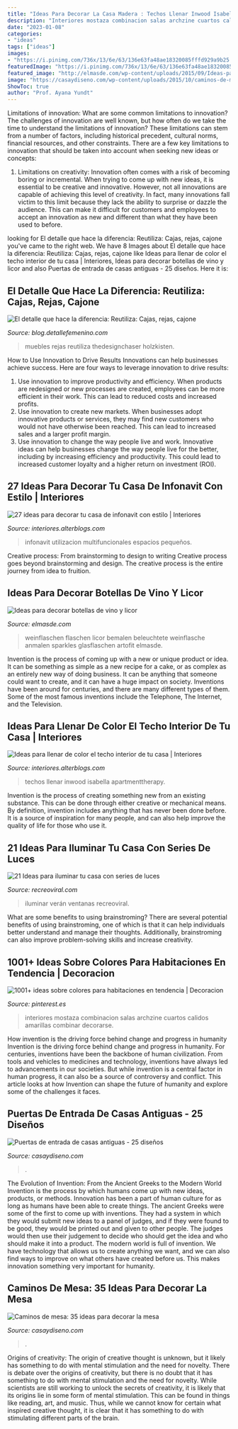 ```yaml
---
title: "Ideas Para Decorar La Casa Madera : Techos Llenar Inwood Isabella Apartmenttherapy"
description: "Interiores mostaza combinacion salas archzine cuartos calidos amarillas combinar decorarse"
date: "2023-01-08"
categories:
- "ideas"
tags: ["ideas"]
images:
- "https://i.pinimg.com/736x/13/6e/63/136e63fa48ae18320085fffd929a9b25.jpg"
featuredImage: "https://i.pinimg.com/736x/13/6e/63/136e63fa48ae18320085fffd929a9b25.jpg"
featured_image: "http://elmasde.com/wp-content/uploads/2015/09/Ideas-para-decorar-botellas-de-vino-y-licor-6.jpg"
image: "https://casaydiseno.com/wp-content/uploads/2015/10/caminos-de-mesa-ramo-flores.jpg"
ShowToc: true
author: "Prof. Ayana Yundt"
---
```



Limitations of innovation: What are some common limitations to innovation?
The challenges of innovation are well known, but how often do we take the time to understand the limitations of innovation? These limitations can stem from a number of factors, including historical precedent, cultural norms, financial resources, and other constraints.
There are a few key limitations to innovation that should be taken into account when seeking new ideas or concepts:

1. Limitations on creativity: Innovation often comes with a risk of becoming boring or incremental. When trying to come up with new ideas, it is essential to be creative and innovative. However, not all innovations are capable of achieving this level of creativity. In fact, many innovations fall victim to this limit because they lack the ability to surprise or dazzle the audience. This can make it difficult for customers and employees to accept an innovation as new and different than what they have been used to before.


	

		
looking for El detalle que hace la diferencia: Reutiliza: Cajas, rejas, cajone you've came to the right web. We have 8 Images about El detalle que hace la diferencia: Reutiliza: Cajas, rejas, cajone like Ideas para llenar de color el techo interior de tu casa | Interiores, Ideas para decorar botellas de vino y licor and also Puertas de entrada de casas antiguas - 25 diseños. Here it is:
		
    
## El Detalle Que Hace La Diferencia: Reutiliza: Cajas, Rejas, Cajone

<img loading=lazy src="https://2.bp.blogspot.com/-2LOfxeIb4zw/Vo093HxIQ1I/AAAAAAAAILo/d7JcKbUNpb4/s1600/ideas%2Bpara%2Breuso%2Bde%2Brejas.jpg" onerror="this.onerror=null;this.src='https://tse1.mm.bing.net/th?id=OIP.U-2_D9XdiRImFie-drXUMwHaKh&amp;pid=15.1';" alt="El detalle que hace la diferencia: Reutiliza: Cajas, rejas, cajone">

_Source: blog.detallefemenino.com_

>muebles rejas reutiliza thedesignchaser holzkisten. 

	

How to Use Innovation to Drive Results
Innovations can help businesses achieve success. Here are four ways to leverage innovation to drive results:
1. Use innovation to improve productivity and efficiency. When products are redesigned or new processes are created, employees can be more efficient in their work. This can lead to reduced costs and increased profits.
2. Use innovation to create new markets. When businesses adopt innovative products or services, they may find new customers who would not have otherwise been reached. This can lead to increased sales and a larger profit margin.
3. Use innovation to change the way people live and work. Innovative ideas can help businesses change the way people live for the better, including by increasing efficiency and productivity. This could lead to increased customer loyalty and a higher return on investment (ROI).

    
## 27 Ideas Para Decorar Tu Casa De Infonavit Con Estilo | Interiores

<img loading=lazy src="https://interiores.alterblogs.com/wp-content/uploads/2017/01/27-ideas-para-decorar-tu-casa-de-infonavit-con-estilo-14.jpg" onerror="this.onerror=null;this.src='https://tse4.mm.bing.net/th?id=OIP.O-iruQUG1Q7yL_dyfpEqfgHaLH&amp;pid=15.1';" alt="27 ideas para decorar tu casa de infonavit con estilo | Interiores">

_Source: interiores.alterblogs.com_

>infonavit utilizacion multifuncionales espacios pequeños. 

	

Creative process: From brainstorming to design to writing
Creative process goes beyond brainstorming and design. The creative process is the entire journey from idea to fruition.

    
## Ideas Para Decorar Botellas De Vino Y Licor

<img loading=lazy src="http://elmasde.com/wp-content/uploads/2015/09/Ideas-para-decorar-botellas-de-vino-y-licor-6.jpg" onerror="this.onerror=null;this.src='https://tse1.mm.bing.net/th?id=OIP.H5YGaxAb_XZKgGWBSg7crwAAAA&amp;pid=15.1';" alt="Ideas para decorar botellas de vino y licor">

_Source: elmasde.com_

>weinflaschen flaschen licor bemalen beleuchtete weinflasche anmalen sparkles glasflaschen artofit elmasde. 

	

Invention is the process of coming up with a new or unique product or idea. It can be something as simple as a new recipe for a cake, or as complex as an entirely new way of doing business. It can be anything that someone could want to create, and it can have a huge impact on society. Inventions have been around for centuries, and there are many different types of them. Some of the most famous inventions include the Telephone, The Internet, and the Television.

    
## Ideas Para Llenar De Color El Techo Interior De Tu Casa | Interiores

<img loading=lazy src="https://interiores.alterblogs.com/wp-content/uploads/2014/09/color-en-techos-8.jpg" onerror="this.onerror=null;this.src='https://tse1.mm.bing.net/th?id=OIP.CjvHTUms3HtmEhEX9Qy8mAHaJ_&amp;pid=15.1';" alt="Ideas para llenar de color el techo interior de tu casa | Interiores">

_Source: interiores.alterblogs.com_

>techos llenar inwood isabella apartmenttherapy. 

	

Invention is the process of creating something new from an existing substance. This can be done through either creative or mechanical means. By definition, invention includes anything that has never been done before. It is a source of inspiration for many people, and can also help improve the quality of life for those who use it.

    
## 21 Ideas Para Iluminar Tu Casa Con Series De Luces

<img loading=lazy src="https://www.recreoviral.com/wp-content/uploads/2018/09/decoración-con-series-de-luces-recreoviral-4-1.jpg" onerror="this.onerror=null;this.src='https://tse2.mm.bing.net/th?id=OIP.qJTl30zAOWp-z0EM9O8XLwHaJ4&amp;pid=15.1';" alt="21 Ideas para iluminar tu casa con series de luces">

_Source: recreoviral.com_

>iluminar verán ventanas recreoviral. 

	

What are some benefits to using brainstroming?
There are several potential benefits of using brainstroming, one of which is that it can help individuals better understand and manage their thoughts. Additionally, brainstroming can also improve problem-solving skills and increase creativity.

    
## 1001+ Ideas Sobre Colores Para Habitaciones En Tendencia | Decoracion

<img loading=lazy src="https://i.pinimg.com/736x/13/6e/63/136e63fa48ae18320085fffd929a9b25.jpg" onerror="this.onerror=null;this.src='https://tse3.mm.bing.net/th?id=OIP.ztQ93bPKr9RPxWVOfcRHMQHaLH&amp;pid=15.1';" alt="1001+ ideas sobre colores para habitaciones en tendencia | Decoracion">

_Source: pinterest.es_

>interiores mostaza combinacion salas archzine cuartos calidos amarillas combinar decorarse. 

	

How invention is the driving force behind change and progress in humanity
Invention is the driving force behind change and progress in humanity. For centuries, inventions have been the backbone of human civilization. From tools and vehicles to medicines and technology, inventions have always led to advancements in our societies. But while invention is a central factor in human progress, it can also be a source of controversy and conflict. This article looks at how Invention can shape the future of humanity and explore some of the challenges it faces.

    
## Puertas De Entrada De Casas Antiguas - 25 Diseños

<img loading=lazy src="https://casaydiseno.com/wp-content/uploads/2015/08/puerta-madera-color-turquesa.jpg" onerror="this.onerror=null;this.src='https://tse4.mm.bing.net/th?id=OIP.TKpM02ePhrRlIUAyZwvx8QHaLJ&amp;pid=15.1';" alt="Puertas de entrada de casas antiguas - 25 diseños">

_Source: casaydiseno.com_

>. 

	

The Evolution of Invention: From the Ancient Greeks to the Modern World
Invention is the process by which humans come up with new ideas, products, or methods. Innovation has been a part of human culture for as long as humans have been able to create things. The ancient Greeks were some of the first to come up with inventions. They had a system in which they would submit new ideas to a panel of judges, and if they were found to be good, they would be printed out and given to other people. The judges would then use their judgement to decide who should get the idea and who should make it into a product.
The modern world is full of invention. We have technology that allows us to create anything we want, and we can also find ways to improve on what others have created before us. This makes innovation something very important for humanity.

    
## Caminos De Mesa: 35 Ideas Para Decorar La Mesa

<img loading=lazy src="https://casaydiseno.com/wp-content/uploads/2015/10/caminos-de-mesa-ramo-flores.jpg" onerror="this.onerror=null;this.src='https://tse1.mm.bing.net/th?id=OIP.vDAOkRgoSsjbMhrqI4WViwHaLH&amp;pid=15.1';" alt="Caminos de mesa: 35 ideas para decorar la mesa">

_Source: casaydiseno.com_

>. 

	

Origins of creativity: The origin of creative thought is unknown, but it likely has something to do with mental stimulation and the need for novelty.
There is debate over the origins of creativity, but there is no doubt that it has something to do with mental stimulation and the need for novelty. While scientists are still working to unlock the secrets of creativity, it is likely that its origins lie in some form of mental stimulation. This can be found in things like reading, art, and music. Thus, while we cannot know for certain what inspired creative thought, it is clear that it has something to do with stimulating different parts of the brain.

